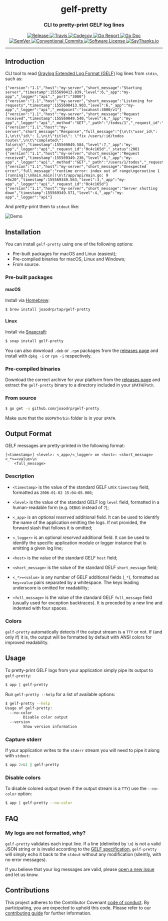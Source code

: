 <h1 align="center" style="border-bottom: none;">gelf-pretty</h1>
<h3 align="center">CLI to pretty-print GELF log lines</h3>
<p align="center">
    <a href="https://github.com/joaodrp/gelf-pretty/releases/latest">
        <img alt="Release" src="https://img.shields.io/github/release/joaodrp/gelf-pretty.svg?style=flat-square">
    </a>
    <a href="https://travis-ci.org/joaodrp/gelf-pretty">
        <img alt="Travis" src="https://img.shields.io/travis/joaodrp/gelf-pretty.svg?style=flat-square">
    </a>
    <a href="https://codecov.io/gh/joaodrp/gelf-pretty">
        <img alt="Codecov"
            src="https://img.shields.io/codecov/c/github/joaodrp/gelf-pretty/master.svg?style=flat-square">
    </a>
    <a href="https://goreportcard.com/report/github.com/joaodrp/gelf-pretty">
        <img alt="Go Report" src="https://goreportcard.com/badge/github.com/joaodrp/gelf-pretty?style=flat-square">
    </a>
    <a href="http://godoc.org/github.com/joaodrp/gelf-pretty">
        <img alt="Go Doc" src="https://img.shields.io/badge/godoc-reference-blue.svg?style=flat-square">
    </a>
    <br />
    <a href="https://semver.org/">
        <img alt="SemVer" src="https://img.shields.io/badge/semver-2.0.0-blue.svg?style=flat-square">
    </a>
    <a href="https://conventionalcommits.org">
        <img alt="Conventional Commits"
            src="https://img.shields.io/badge/conventional%20commits-1.0.0-yellow.svg?style=flat-square">
    </a>
    <a href="LICENSE">
        <img alt="Software License" src="https://img.shields.io/badge/license-MIT-brightgreen.svg?style=flat-square">
    </a>
    <a href="https://saythanks.io/to/joaodrp">
        <img alt="SayThanks.io" src="https://img.shields.io/badge/say%20thanks-%E2%98%BC-1EAEDB.svg?style=flat-square">
    </a>
</p>

---

## Introduction

CLI tool to read <a href="http://docs.graylog.org/en/latest/pages/gelf.html">Graylog
Extended Log Format (GELF)</a> log lines from `stdin`, such as:

```text
{"version":"1.1","host":"my-server","short_message":"Starting server","timestamp":1555690413.839,"level":6,"_app":"my-app","_logger":"api","_port":"3000"}
{"version":"1.1","host":"my-server","short_message":"Listening for requests","timestamp":1555690413.903,"level":6,"_app":"my-app","_logger":"api","_endpoint":"locahost:3000/v1"}
{"version":"1.1","host":"my-server","short_message":"Request received","timestamp":155569049.540,"level":6,"_app":"my-app","_logger":"api","_method":"GET","_path":"/todos/1","_request_id":"0c4c165d"}
{"version":"1.1","host":"my-server","short_message":"Response","full_message":"{\n\t\"user_id\": 1,\n\t\"id\": 1,\n\t\"title\": \"fix /users/:id/todos route\",\n\t\"completed\": false\n}","timestamp":155569049.584,"level":7,"_app":"my-app","_logger":"api","_request_id":"0c4c165d","_status":200}
{"version":"1.1","host":"my-server","short_message":"Request received","timestamp":155569349.236,"level":6,"_app":"my-app","_logger":"api","_method":"GET","_path":"/users/1/todos","_request_id":"0c4c165d"}
{"version":"1.1","host":"my-server","short_message":"Unexpected error","full_message":"runtime error: index out of range\ngoroutine 1 [running]:\nmain.main()\n\t/app/api/main.go: 9 +0x20","timestamp":155569349.563,"level":3,"_app":"my-app","_logger":"api","_request_id":"0c4c165d"}
{"version":"1.1","host":"my-server","short_message":"Server shutting down","timestamp":155569349.571,"level":4,"_app":"my-app","_logger":"api"}
```

And pretty-print them to `stdout` like:

![Demo](https://user-images.githubusercontent.com/484633/56434633-4eb7d900-62cd-11e9-8ff5-27d6f4931f7a.png)

## Installation

You can install `gelf-pretty` using one of the following options:
 
- Pre-built packages for macOS and Linux (easiest);
- Pre-compiled binaries for macOS, Linux and Windows;
- From source.

### Pre-built packages
#### macOS

Install via [Homebrew](https://brew.sh/):

```bash
$ brew install joaodrp/tap/gelf-pretty
```

#### Linux

Install via [Snapcraft](https://snapcraft.io/gelf-pretty): 

```bash
$ snap install gelf-pretty
```

You can also download `.deb` or `.rpm` packages from the [releases
page](https://github.com/joaodrp/gelf-pretty/releases) and install with `dpkg
-i` or `rpm -i` respectively.

### Pre-compiled binaries

Download the correct archive for your platform from the [releases
page](https://github.com/joaodrp/gelf-pretty/releases) and extract the
`gelf-pretty` binary to a directory included in your `$PATH`/`Path`.

### From source

```bash
$ go get -u github.com/joaodrp/gelf-pretty
```
Make sure that the `$GOPATH/bin` folder is in your `$PATH`.

## Output Format

GELF messages are pretty-printed in the following format:

```text
[<timestamp>] <level>: <_app>/<_logger> on <host>: <short_message> <_*>=<value>\n
    <full_message>
```

### Description
- `<timestamp>` is the value of the standard GELF unix `timestamp` field,
  formatted as `2006-01-02 15:04:05.000`;

- `<level>` is the value of the standard GELF log `level` field, formatted in a
  human-readable form (e.g. `DEBUG` instead of `7`);

- `<_app>` is an optional *reserved* additional field. It can be used to
  identify the name of the application emitting the logs. If not provided, the
  forward slash that follows it is omitted;

- `<_logger>` is an optional *reserved* additional field. It can be used to
  identify the specific application module or logger instance that is emitting a
  given log line;

- `<host>` is the value of the standard GELF `host` field;

- `<short_message>` is the value of the standard GELF `short_message` field;

- `<_*>=<value>` is any number of GELF additional fields (`_*`), formatted as
  `key=value` pairs separated by a whitespace. The keys leading underscore is
  omitted for readability;

- `<full_message>` is the value of the standard GELF `full_message` field
  (usually used for exception backtraces). It is preceded by a new line and
  indented with four spaces.

### Colors

`gelf-pretty` automatically detects if the output stream is a `TTY` or not. If
(and only if) it is, the output will be formatted by default with ANSI colors
for improved readability.

## Usage

To pretty-print GELF logs from your application simply pipe its output to
`gelf-pretty`:

```bash
$ app | gelf-pretty
```

Run `gelf-pretty --help` for a list of available options:

```bash
$ gelf-pretty --help
Usage of gelf-pretty:
  --no-color
        Disable color output
  --version
        Show version information
```

### Capture stderr

If your application writes to the `stderr` stream you will need to pipe it along
with `stdout`:

```bash
$ app 2>&1 | gelf-pretty
```

### Disable colors

To disable colored output (even if the output stream is a `TTY`) use the
`--no-color` option:

```bash
$ app | gelf-pretty --no-color
```

## FAQ

### My logs are not formatted, why?

`gelf-pretty` validates each input line. If a line (delimited by `\n`) is not a
valid JSON string or is invalid according to the [GELF
specification](http://docs.graylog.org/en/latest/pages/gelf.html#gelf-payload-specification),
`gelf-pretty` will simply echo it back to the `stdout` without any modification
(silently, with no error messages).

If you believe that your log messages are valid, please [open a new
issue](https://github.com/joaodrp/gelf-pretty/issues/new) and let us know.

## Contributions

This project adheres to the Contributor Covenant [code of
conduct](CODE_OF_CONDUCT.md). By participating, you are expected to uphold this
code. Please refer to our [contributing guide](CONTRIBUTING.md) for further
information.
